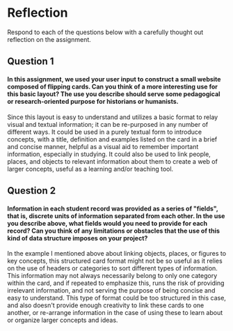 # Reflection

Respond to each of the questions below with a carefully thought out reflection on the assignment.

## Question 1
#### In this assignment, we used your user input to construct a small website composed of flipping cards. Can you think of a more interesting use for this basic layout? The use you describe should serve some pedagogical or research-oriented purpose for historians or humanists. 

Since this layout is easy to understand and utilizes a basic format to relay visual and textual information; it can be re-purposed in any number of different ways. It could be used in a purely textual form to introduce concepts, with a title, definition and examples listed on the card in a brief and concise manner, helpful as a visual aid to remember important information, especially in studying. It could also be used to link people, places, and objects to relevant information about them to create a web of larger concepts, useful as a learning and/or teaching tool.


## Question 2
#### Information in each student record was provided as a series of "fields", that is, discrete units of information separated from each other. In the use you describe above, what fields would you need to provide for each record? Can you think of any limitations or obstacles that the use of this kind of data structure imposes on your project?

In the example I mentioned above about linking objects, places, or figures to key concepts, this structured card format might not be so useful as it relies on the use of headers or categories to sort different types of information. This information may not always necessarily belong to only one category within the card, and if repeated to emphasize this, runs the risk of providing irrelevant information, and not serving the purpose of being concise and easy to understand. This type of format could be too structured in this case, and also doesn't provide enough creativity to link these cards to one another, or re-arrange information in the case of using these to learn about or organize larger concepts and ideas.